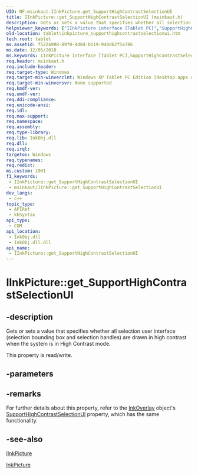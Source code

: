 ```yaml
---
UID: NF:msinkaut.IInkPicture.get_SupportHighContrastSelectionUI
title: IInkPicture::get_SupportHighContrastSelectionUI (msinkaut.h)
description: Gets or sets a value that specifies whether all selection user interface (selection bounding box and selection handles) are drawn in high contrast when the system is in High Contrast mode.
helpviewer_keywords: ["IInkPicture interface [Tablet PC]","SupportHighContrastSelectionUI property","IInkPicture.SupportHighContrastSelectionUI","IInkPicture.get_SupportHighContrastSelectionUI","IInkPicture::SupportHighContrastSelectionUI","IInkPicture::get_SupportHighContrastSelectionUI","IInkPicture::put_SupportHighContrastSelectionUI","InkPicture.get_SupportHighContrastSelectionUI","InkPicture.put_SupportHighContrastSelectionUI","SupportHighContrastSelectionUI property [Tablet PC]","SupportHighContrastSelectionUI property [Tablet PC]","IInkPicture interface","f522a998-89f0-4d8d-bb19-949d62f5a786","get_SupportHighContrastSelectionUI","msinkaut/IInkPicture::SupportHighContrastSelectionUI","msinkaut/IInkPicture::get_SupportHighContrastSelectionUI","msinkaut/IInkPicture::put_SupportHighContrastSelectionUI","put_SupportHighContrastSelectionUI","tablet.inkpicture_supporthighcontrastselectionui"]
old-location: tablet\inkpicture_supporthighcontrastselectionui.htm
tech.root: tablet
ms.assetid: f522a998-89f0-4d8d-bb19-949d62f5a786
ms.date: 12/05/2018
ms.keywords: IInkPicture interface [Tablet PC],SupportHighContrastSelectionUI property, IInkPicture.SupportHighContrastSelectionUI, IInkPicture.get_SupportHighContrastSelectionUI, IInkPicture::SupportHighContrastSelectionUI, IInkPicture::get_SupportHighContrastSelectionUI, IInkPicture::put_SupportHighContrastSelectionUI, InkPicture.get_SupportHighContrastSelectionUI, InkPicture.put_SupportHighContrastSelectionUI, SupportHighContrastSelectionUI property [Tablet PC], SupportHighContrastSelectionUI property [Tablet PC],IInkPicture interface, f522a998-89f0-4d8d-bb19-949d62f5a786, get_SupportHighContrastSelectionUI, msinkaut/IInkPicture::SupportHighContrastSelectionUI, msinkaut/IInkPicture::get_SupportHighContrastSelectionUI, msinkaut/IInkPicture::put_SupportHighContrastSelectionUI, put_SupportHighContrastSelectionUI, tablet.inkpicture_supporthighcontrastselectionui
req.header: msinkaut.h
req.include-header: 
req.target-type: Windows
req.target-min-winverclnt: Windows XP Tablet PC Edition [desktop apps only]
req.target-min-winversvr: None supported
req.kmdf-ver: 
req.umdf-ver: 
req.ddi-compliance: 
req.unicode-ansi: 
req.idl: 
req.max-support: 
req.namespace: 
req.assembly: 
req.type-library: 
req.lib: InkObj.dll
req.dll: 
req.irql: 
targetos: Windows
req.typenames: 
req.redist: 
ms.custom: 19H1
f1_keywords:
 - IInkPicture::get_SupportHighContrastSelectionUI
 - msinkaut/IInkPicture::get_SupportHighContrastSelectionUI
dev_langs:
 - c++
topic_type:
 - APIRef
 - kbSyntax
api_type:
 - COM
api_location:
 - InkObj.dll
 - InkObj.dll.dll
api_name:
 - IInkPicture::get_SupportHighContrastSelectionUI
---
```


# IInkPicture::get_SupportHighContrastSelectionUI


## -description

Gets or sets a value that specifies whether all selection user interface (selection bounding box and selection handles) are drawn in high contrast when the system is in High Contrast mode.



This property is read/write.

## -parameters

## -remarks

For further details about this property, refer to the <a href="/windows/desktop/tablet/inkoverlay-class">InkOverlay</a> object's <a href="/windows/desktop/api/msinkaut/nf-msinkaut-iinkoverlay-get_supporthighcontrastselectionui">SupportHighContrastSelectionUI</a> property, which has the same functionality.

## -see-also

<a href="https://msdn.microsoft.com/en-us/library/Mt846800(v=VS.85).aspx">IInkPicture</a>



<a href="/windows/desktop/tablet/inkpicture-control-reference">InkPicture</a>

